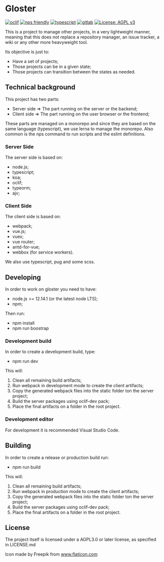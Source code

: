 # Gloster

[![oclif](https://img.shields.io/badge/cli-oclif-brightgreen.svg)](https://oclif.io) [![nps friendly](https://img.shields.io/badge/nps-friendly-blue.svg?style=flat-square)](https://github.com/sezna/nps) [![typescript](https://badgen.net/badge/icon/typescript?label=built%20with&color=yellow)](https://www.typescriptlang.org/) [![gitlab](https://badgen.net/badge/icon/gitlab?label=hosted%20on&color=orange)](https://gitlab.com/carddamom/gloster) [![License: AGPL v3](https://img.shields.io/badge/License-AGPL%20v3-blue.svg)](https://www.gnu.org/licenses/agpl-3.0)

This is a project to manage other projects, in a very lightweight manner, meaning that this does not replace a repository manager, an issue tracker, a wiki or any other more heavyweight tool.

Its objective is just to:

- Have a set of projects;
- Those projects can be in a given state;
- Those projects can transition between the states as needed.

## Technical background

This project has two parts:

- Server side => The part running on the server or the backend;
- Client side => The part running on the user browser or the frontend;

These parts are managed on a monorepo and since they are based on the same language (typescript),
we use lerna to manage the monorepo.
Also common is the nps command to run scripts and the eslint definitions.

### Server Side

The server side is based on:

- node.js;
- typescript;
- koa;
- oclif;
- typeorm;
- ajv;

### Client Side

The client side is based on:

- webpack;
- vue.js;
- vuex;
- vue router;
- antd-for-vue;
- webbox (for service workers).

We also use typescript, pug and some scss.

## Developing

In order to work on gloster you need to have:

- node.js >= 12.14.1 (or the latest node LTS);
- npm;

Then run:

- npm install
- npm run boostrap

### Development build

In order to create a development build, type:

- npm run dev

This will:

1. Clean all remaining build artifacts;
2. Run webpack in development mode to create the client artifacts;
3. Copy the generated webpack files into the static folder ton the server project;
4. Build the server packages using oclif-dev pack;
5. Place the final artifacts on a folder in the root project.

### Development editor

For development it is recommended Visual Studio Code.

## Building

In order to create a release or production build run:

- npm run build

This will:

1. Clean all remaining build artifacts;
2. Run webpack in production mode to create the client artifacts;
3. Copy the generated webpack files into the static folder ton the server project;
4. Build the server packages using oclif-dev pack;
5. Place the final artifacts on a folder in the root project.

## License

The project itself is licensed under a AGPL3.0 or later license, as specified in LICENSE.md

Icon made by Freepik from www.flaticon.com
